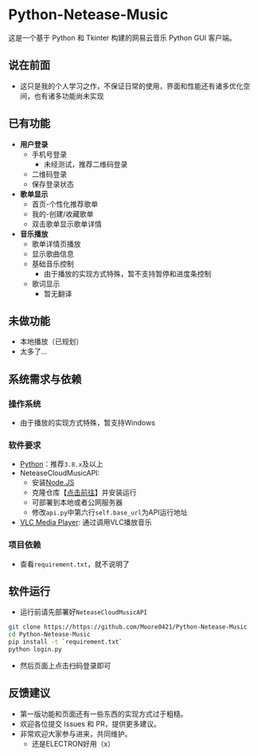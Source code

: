 # Python-Netease-Music
这是一个基于 Python 和 Tkinter 构建的网易云音乐 Python GUI 客户端。

## 说在前面
- 这只是我的个人学习之作，不保证日常的使用，界面和性能还有诸多优化空间，也有诸多功能尚未实现

## 已有功能
- **用户登录**
    - 手机号登录
        - 未经测试，推荐二维码登录
    - 二维码登录
    - 保存登录状态
- **歌单显示**
    - 首页-个性化推荐歌单
    - 我的-创建/收藏歌单
    - 双击歌单显示歌单详情
- **音乐播放**
    - 歌单详情页播放
    - 显示歌曲信息
    - 基础音乐控制
        - 由于播放的实现方式特殊，暂不支持暂停和进度条控制
    - 歌词显示
        - 暂无翻译

## 未做功能
- 本地播放（已规划）
- 太多了...

## 系统需求与依赖
### 操作系统
- 由于播放的实现方式特殊，暂支持Windows

### 软件要求
- [Python](https://www.python.org/downloads/)：推荐`3.8.x`及以上
- NeteaseCloudMusicAPI:
    - 安装[Node.JS](https://nodejs.org/zh-cn)
    - 克隆仓库【[点击前往](https://github.com/IamFurina/NeteaseCloudMusicAPI)】并安装运行
    - 可部署到本地或者公网服务器
    - 修改`api.py`中第六行`self.base_url`为API运行地址
- [VLC Media Player](https://www.videolan.org/): 通过调用VLC播放音乐

### 项目依赖
- 查看`requirement.txt`，就不说明了

## 软件运行

* 运行前请先部署好`NeteaseCloudMusicAPI`

```bash
git clone https://https://github.com/Moore0421/Python-Netease-Music
cd Python-Netease-Music
pip install -t `requirement.txt`
python login.py
```

* 然后页面上点击扫码登录即可

## 反馈建议

- 第一版功能和页面还有一些东西的实现方式过于粗糙。
- 欢迎各位提交 Issues 和 PR，提供更多建议。
- 非常欢迎大家参与进来，共同维护。
    - 还是ELECTRON好用（x）
